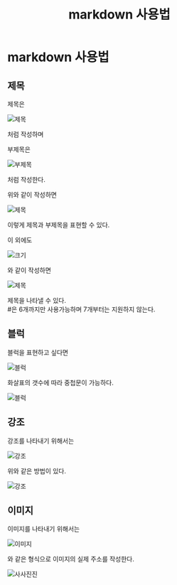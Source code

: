 ﻿---
title: "markdown 사용법"
categories: 
  - blogging
last_modified_at: 2020-01-27T13:00:00+09:00
toc: true
---
markdown 사용법
============
## **제목**
제목은  

![제목](https://user-images.githubusercontent.com/59803206/73133190-96437080-4068-11ea-8e8f-378436b956e1.PNG)  

처럼 작성하며  

부제목은  

![부제목](https://user-images.githubusercontent.com/59803206/73133196-b2dfa880-4068-11ea-8847-05d96bae012e.PNG)  

처럼 작성한다.

위와 같이 작성하면  

![제목](https://user-images.githubusercontent.com/59803206/73133225-f9cd9e00-4068-11ea-909c-63c688eab9ce.PNG)  

이렇게 제목과 부제목을 표현할 수 있다.  

이 외에도  

![크기](https://user-images.githubusercontent.com/59803206/73133257-621c7f80-4069-11ea-9643-4262552b04ae.PNG)  

와 같이 작성하면  

![제목](https://user-images.githubusercontent.com/59803206/73133273-9db74980-4069-11ea-9ed8-fdabad908734.PNG)  

제목을 나타낼 수 있다.  
#은 6개까지만 사용가능하며 7개부터는 지원하지 않는다.  

## **블럭**  
블럭을 표현하고 싶다면  

![블럭](https://user-images.githubusercontent.com/59803206/73133339-95134300-406a-11ea-9eb5-648e6fe0c85d.PNG)  

화살표의 갯수에 따라 중첩문이 가능하다.  

![블럭](https://user-images.githubusercontent.com/59803206/73133386-4914ce00-406b-11ea-806d-9a552ef1a0f5.PNG)


## **강조**  
강조를 나타내기 위해서는  

![강조](https://user-images.githubusercontent.com/59803206/73133361-e4f20a00-406a-11ea-9ff0-a05a89fcfa79.PNG)  

위와 같은 방법이 있다.  

![강조](https://user-images.githubusercontent.com/59803206/73150552-36050b00-410a-11ea-93f7-719c8a0179a4.PNG)


## **이미지**  
이미지를 나타내기 위해서는  

![이미지](https://user-images.githubusercontent.com/59803206/73133401-6a75ba00-406b-11ea-97b4-f7c656e8acc4.PNG)  

와 같은 형식으로 이미지의 실제 주소를 작성한다.  

![사사진진](https://user-images.githubusercontent.com/59803206/73133440-f7207800-406b-11ea-8a57-25fdaf95339b.PNG)
